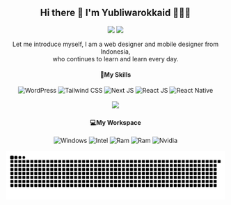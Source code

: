 <!-- ![Header](./img/github-header.png) -->

## <h2 align="center">Hi there 👋 I'm Yubliwarokkaid 🫰💖✨</h2>

<div align='center'>
<a href='https://github.com/sponsors/yubliwarokkaid'><img src="https://img.shields.io/badge/sponsor-30363D?style=for-the-badge&logo=GitHub-Sponsors&logoColor=#white"></a>
<a href='buymeacoffee.com/yubliwarokka'><img src="https://img.shields.io/badge/Buy_Me_A_Coffee-FFDD00?style=for-the-badge&logo=buy-me-a-coffee&logoColor=black"></a>
</div>

<p align="center">Let me introduce myself, I am a web designer and mobile designer from Indonesia,<br>who continues to learn and learn every day.</p>

#### <p align="center">🚀My Skills</p>

<div align="center">
    <img  src="https://img.shields.io/badge/Wordpress-52525b?style=for-the-badge&logo=wordpress&logoColor=white" alt="WordPress">
    <img  src="https://img.shields.io/badge/Tailwind_CSS-00BCFF?style=for-the-badge&logo=tailwind-css&logoColor=white" alt="Tailwind CSS">
    <img  src="https://img.shields.io/badge/next%20js-0f172a?style=for-the-badge&logo=nextdotjs&logoColor=white" alt="Next JS">
    <img  src="https://img.shields.io/badge/React-20232A?style=for-the-badge&logo=react&logoColor=61DAFB" alt="React JS">
    <img  src="https://img.shields.io/badge/React_Native-20232A?style=for-the-badge&logo=react&logoColor=61DAFB" alt="React Native">
</div>
<br>
<div align='center'>
<img src="https://github-readme-stats.vercel.app/api?username=yubliwarokkaid&show_icons=true&theme=nord" width='350' style="max-width: 100%;">
</div>

#### <p align="center">💻My Workspace</p>

<div align="center">
    <img  src="https://img.shields.io/badge/Windows_11-0078d4?style=for-the-badge&logo=windows-11&logoColor=white" alt="Windows">
    <img  src="https://img.shields.io/badge/intel-core%20i5%2014th-%230071C5.svg?&style=for-the-badge&logo=intel&logoColor=white" alt="Intel">
    <img  src="https://img.shields.io/badge/RAM-32GB-%230071C5.svg?&style=for-the-badge&logoColor=white" alt="Ram">
    <img  src="https://img.shields.io/badge/NVME-512GB-%230071C5.svg?&style=for-the-badge&logoColor=white" alt="Ram">
    <img  src="https://img.shields.io/badge/NVIDIA-GTX_1650_SUPER-76B900?style=for-the-badge&logo=nvidia&logoColor=white" alt="Nvidia">
</div>
<br>
<div align='center'><img src="./img/github-user-contribution.svg"  style="max-width: 100%;"></div>
